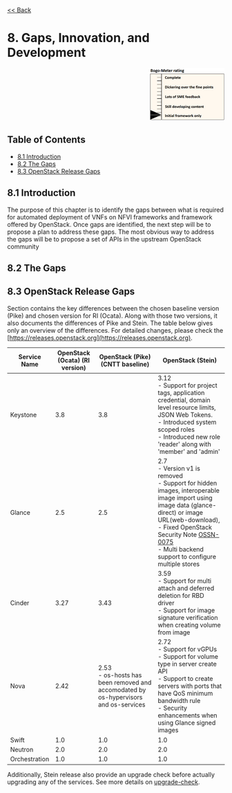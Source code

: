 [<< Back](../../openstack)

# 8. Gaps, Innovation, and Development
<p align="right"><img src="../figures/bogo_ifo.png" alt="scope" title="Scope" width="35%"/></p>

## Table of Contents
* [8.1 Introduction](#8.1)
* [8.2 The Gaps](#8.2)
* [8.3 OpenStack Release Gaps](#8.3)

<a name="8.1"></a>
## 8.1 Introduction
The purpose of this chapter is to identify the gaps between what is required for automated deployment of VNFs on NFVI frameworks and framework offered by OpenStack. 
Once gaps are identified, the next step will be to propose a plan to address these gaps. 
The most obvious way to address the gaps will be to propose a set of APIs in the upstream OpenStack community

<a name="8.2"></a>
## 8.2 The Gaps


<a name="8.3"></a>
## 8.3 OpenStack Release Gaps
Section contains the key differences between the chosen baseline version (Pike) and chosen version for RI (Ocata).
Along with those two versions, it also documents the differences of Pike and Stein. The table below gives only an
overview of the differences. For detailed changes, please check the
[https://releases.openstack.org](https://releases.openstack.org).

| Service Name | OpenStack (Ocata) (RI version) | OpenStack (Pike) (CNTT baseline) | OpenStack (Stein) |
| --- | --- | --- | --- |
| Keystone | 3.8 | 3.8 | 3.12<br>- Support for project tags, application credential, domain level resource limits, JSON Web Tokens.<br> - Introduced system scoped roles<br> - Introduced new role 'reader' along with 'member' and 'admin' |
| Glance | 2.5 | 2.5 | 2.7<br>- Version v1 is removed<br>- Support for hidden images, interoperable image import using image data (glance-direct) or image URL(web-download), <br>- Fixed OpenStack Security Note [OSSN-0075](https://wiki.openstack.org/wiki/OSSN/OSSN-0075)<br>- Multi backend support to configure multiple stores|
| Cinder | 3.27 | 3.43 | 3.59<br>- Support for multi attach and deferred deletion for RBD driver<br>- Support for image signature verification when creating volume from image |
| Nova | 2.42 | 2.53<br>- os-hosts has been removed and accomodated by os-hypervisors and os-services<br> | 2.72<br>- Support for vGPUs<br>- Support for volume type in server create API<br>- Support to create servers with ports that have QoS minimum bandwidth rule<br>- Security enhancements when using Glance signed images |
| Swift | 1.0 | 1.0 | 1.0 |
| Neutron | 2.0 | 2.0 | 2.0 |
| Orchestration | 1.0 | 1.0 | 1.0 |

Additionally, Stein release also provide an upgrade check before actually upgrading any of the services. 
See more details on [upgrade-check](https://governance.openstack.org/tc/goals/selected/stein/upgrade-checkers.html).

